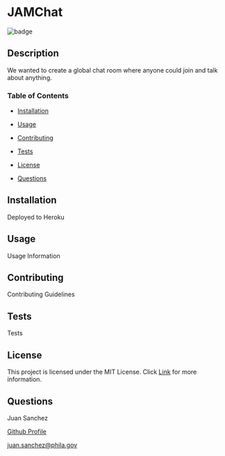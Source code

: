 # JAMChat

![badge](https://img.shields.io/badge/License-MIT-blue?style=plastic)

## Description

We wanted to create a global chat room where anyone could join and talk about anything.

### Table of Contents

* [Installation](#installation)

* [Usage](#usage)

* [Contributing](#Contributing)

* [Tests](#tests)

* [License](#license)

* [Questions](#questions)

## Installation

Deployed to Heroku

## Usage

Usage Information

## Contributing

Contributing Guidelines

## Tests

Tests

## License

This project is licensed under the MIT License.
Click [Link](https://choosealicense.com/licenses/mit/) for more information.

## Questions

Juan Sanchez

[Github Profile](https://github.com/karizmatik215)

juan.sanchez@phila.gov
